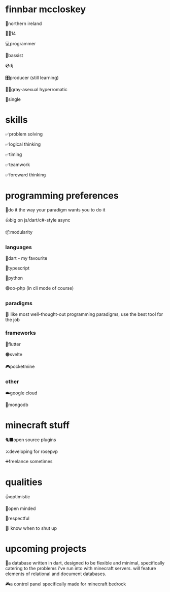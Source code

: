# finnbar mccloskey

📍northern ireland

🙋‍♂️14

💻programmer

🎸bassist

💿dj

🎛️producer (still learning)

🏳️‍🌈gray-asexual hyperromatic

🥰single

# skills
✅problem solving

✅logical thinking

✅timing

✅teamwork

✅foreward thinking

# programming preferences

💖do it the way your paradigm wants you to do it

👍big on js/dart/c#-style async

📦modularity

### languages

🎯dart - my favourite

💪typescript

🔵python

🟣oo-php (in cli mode of course)

### paradigms

🙂i like most well-thought-out programming paradigms, use the best tool for the job

### frameworks
🦋flutter

🟠svelte

🎮pocketmine

### other

☁️google cloud

🍃mongodb
# minecraft stuff
🐈‍⬛open source plugins

⚔️developing for rosepvp

➕freelance sometimes

# qualities

👍optimistic

🧠open minded

🙂respectful

🤫i know when to shut up

# upcoming projects
💾a database written in dart, designed to be flexible and minimal, specifically catering to the problems i've run into with minecraft servers. will feature elements of relational and document databases.

🎮a control panel specifically made for minecraft bedrock
